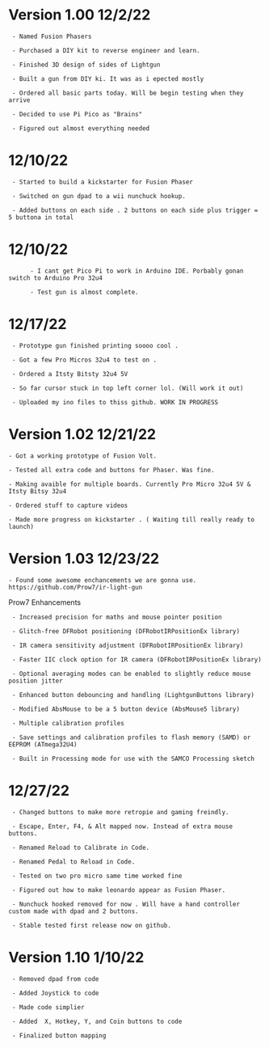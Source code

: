 
#  Version 1.00 12/2/22

     - Named Fusion Phasers 

     - Purchased a DIY kit to reverse engineer and learn.
     
     - Finished 3D design of sides of Lightgun
     
     - Built a gun from DIY ki. It was as i epected mostly
     
     - Ordered all basic parts today. Will be begin testing when they arrive
     
     - Decided to use Pi Pico as "Brains" 
     
     - Figured out almost everything needed
     
#  12/10/22

     - Started to build a kickstarter for Fusion Phaser 
     
     - Switched on gun dpad to a wii nunchuck hookup. 
     
     - Added buttons on each side . 2 buttons on each side plus trigger = 5 buttona in total
     
# 12/10/22
     
          - I cant get Pico Pi to work in Arduino IDE. Porbably gonan switch to Arduino Pro 32u4
          
          - Test gun is almost complete.
          

# 12/17/22

     - Prototype gun finished printing soooo cool . 
     
     - Got a few Pro Micros 32u4 to test on . 
     
     - Ordered a Itsty Bitsty 32u4 5V

     - So far cursor stuck in top left corner lol. (Will work it out)
     
     - Uploaded my ino files to thiss github. WORK IN PROGRESS
     
     
# Version 1.02 12/21/22

    - Got a working prototype of Fusion Volt.
    
    - Tested all extra code and buttons for Phaser. Was fine. 
    
    - Making avaible for multiple boards. Currently Pro Micro 32u4 5V & Itsty Bitsy 32u4
    
    - Ordered stuff to capture videos
    
    - Made more progress on kickstarter . ( Waiting till really ready to launch)
    
# Version 1.03 12/23/22

    - Found some awesome enchancements we are gonna use. https://github.com/Prow7/ir-light-gun
    
Prow7 Enhancements

     - Increased precision for maths and mouse pointer position

     - Glitch-free DFRobot positioning (DFRobotIRPositionEx library)

     - IR camera sensitivity adjustment (DFRobotIRPositionEx library)

     - Faster IIC clock option for IR camera (DFRobotIRPositionEx library)

     - Optional averaging modes can be enabled to slightly reduce mouse position jitter

     - Enhanced button debouncing and handling (LightgunButtons library)

     - Modified AbsMouse to be a 5 button device (AbsMouse5 library)

     - Multiple calibration profiles

     - Save settings and calibration profiles to flash memory (SAMD) or EEPROM (ATmega32U4)
     
     - Built in Processing mode for use with the SAMCO Processing sketch


# 12/27/22

     - Changed buttons to make more retropie and gaming freindly.
     
     - Escape, Enter, F4, & Alt mapped now. Instead of extra mouse buttons. 
     
     - Renamed Reload to Calibrate in Code.
     
     - Renamed Pedal to Reload in Code.
     
     - Tested on two pro micro same time worked fine 
     
     - Figured out how to make leonardo appear as Fusion Phaser.
     
     - Nunchuck hooked removed for now . Will have a hand controller custom made with dpad and 2 buttons. 
     
     - Stable tested first release now on github.

# Version 1.10 1/10/22

     - Removed dpad from code
     
     - Added Joystick to code
     
     - Made code simplier
     
     - Added  X, Hotkey, Y, and Coin buttons to code 
     
     - Finalized button mapping
     
     
